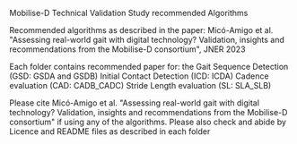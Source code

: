 Mobilise-D Technical Validation Study recommended Algorithms

Recommended algorithms as described in the paper: 
Micó-Amigo et al. "Assessing real-world gait with digital technology? Validation, insights and recommendations from the Mobilise-D consortium", JNER 2023 

Each folder contains recommended paper for:
the Gait Sequence Detection (GSD: GSDA and GSDB)
Initial Contact Detection (ICD: ICDA)
Cadence evaluation (CAD: CADB_CADC)
Stride Length evaluation (SL: SLA_SLB)

Please cite Micó-Amigo et al. "Assessing real-world gait with digital technology? Validation, insights and recommendations from the Mobilise-D consortium" if using any of the algorithms.
Please also check and abide by Licence and README files as described in each folder
